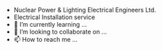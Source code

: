- Nuclear Power & Lighting Electrical Engineers Ltd.
- Electrical Installation service
- 🌱 I’m currently learning ...
- 💞️ I’m looking to collaborate on ...
- 📫 How to reach me ...

<!---
Nuclear Power & Lighting Electrical Engineers Ltd.
You can click the Preview link to take a look at your changes.
--->
